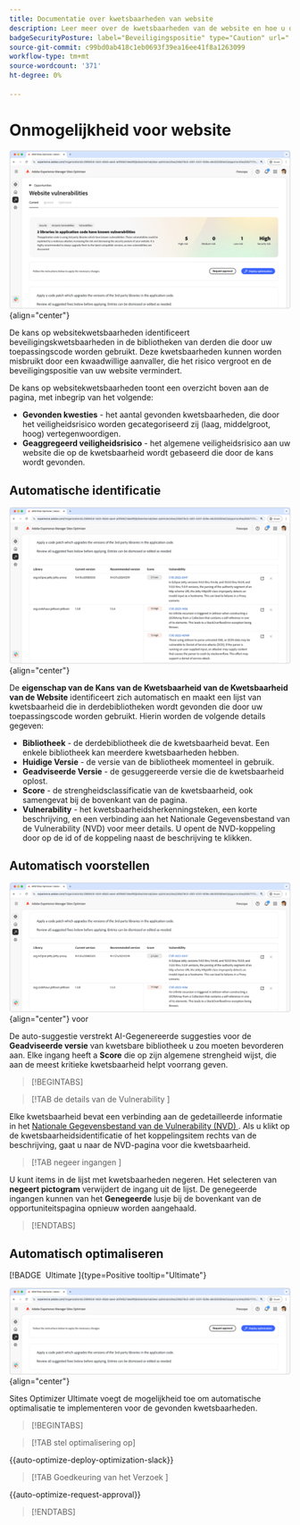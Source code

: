 ```yaml
---
title: Documentatie over kwetsbaarheden van website
description: Leer meer over de kwetsbaarheden van de website en hoe u deze kunt gebruiken om de beveiliging van uw website te verhogen.
badgeSecurityPosture: label="Beveiligingspositie" type="Caution" url="../../opportunity-types/security-posture.md" tooltip="Beveiligingspositie"
source-git-commit: c99bd0ab418c1eb0693f39ea16ee41f8a1263099
workflow-type: tm+mt
source-wordcount: '371'
ht-degree: 0%

---
```



# Onmogelijkheid voor website

![ de kwetsbaarheidskans van de Website ](./assets/website-vulnerabilities/hero.png){align="center"}

De kans op websitekwetsbaarheden identificeert beveiligingskwetsbaarheden in de bibliotheken van derden die door uw toepassingscode worden gebruikt. Deze kwetsbaarheden kunnen worden misbruikt door een kwaadwillige aanvaller, die het risico vergroot en de beveiligingspositie van uw website vermindert.

De kans op websitekwetsbaarheden toont een overzicht boven aan de pagina, met inbegrip van het volgende:

* **Gevonden kwesties** - het aantal gevonden kwetsbaarheden, die door het veiligheidsrisico worden gecategoriseerd zij (laag, middelgroot, hoog) vertegenwoordigen.
* **Geaggregeerd veiligheidsrisico** - het algemene veiligheidsrisico aan uw website die op de kwetsbaarheid wordt gebaseerd die door de kans wordt gevonden.

## Automatische identificatie

![ auto-identificeer websitekwetsbaarheden ](./assets/website-vulnerabilities/auto-identify.png){align="center"}

De **eigenschap van de Kans van de Kwetsbaarheid van de Kwetsbaarheid van de Website** identificeert zich automatisch en maakt een lijst van kwetsbaarheid die in derdebibliotheken wordt gevonden die door uw toepassingscode worden gebruikt. Hierin worden de volgende details gegeven:

* **Bibliotheek** - de derdebibliotheek die de kwetsbaarheid bevat. Een enkele bibliotheek kan meerdere kwetsbaarheden hebben.
* **Huidige Versie** - de versie van de bibliotheek momenteel in gebruik.
* **Geadviseerde Versie** - de gesuggereerde versie die de kwetsbaarheid oplost.
* **Score** - de strengheidsclassificatie van de kwetsbaarheid, ook samengevat bij de bovenkant van de pagina.
* **Vulnerability** - het kwetsbaarheidsherkenningsteken, een korte beschrijving, en een verbinding aan het Nationale Gegevensbestand van de Vulnerability (NVD) voor meer details. U opent de NVD-koppeling door op de id of de koppeling naast de beschrijving te klikken.

## Automatisch voorstellen

![ automatisch-stelt websitekwetsbaarheden ](./assets/website-vulnerabilities/auto-suggest.png){align="center"} voor

De auto-suggestie verstrekt AI-Gegenereerde suggesties voor de **Geadviseerde versie** van kwetsbare bibliotheek u zou moeten bevorderen aan. Elke ingang heeft a **Score** die op zijn algemene strengheid wijst, die aan de meest kritieke kwetsbaarheid helpt voorrang geven.

>[!BEGINTABS]

>[!TAB  de details van de Vulnerability ]

Elke kwetsbaarheid bevat een verbinding aan de gedetailleerde informatie in het [ Nationale Gegevensbestand van de Vulnerability (NVD) ](https://nvd.nist.gov/). Als u klikt op de kwetsbaarheidsidentificatie of het koppelingsitem rechts van de beschrijving, gaat u naar de NVD-pagina voor die kwetsbaarheid.

>[!TAB  negeer ingangen ]

U kunt items in de lijst met kwetsbaarheden negeren. Het selecteren van **negeert pictogram** verwijdert de ingang uit de lijst. De genegeerde ingangen kunnen van het **Genegeerde** lusje bij de bovenkant van de opportuniteitspagina opnieuw worden aangehaald.<!---right now it does not seem to be implemented, but the page description mentions this functionality-->

>[!ENDTABS]


## Automatisch optimaliseren

[!BADGE &#x200B; Ultimate &#x200B;]{type=Positive tooltip="Ultimate"}

![ automatisch-optimaliseer website kwetsbaarheid ](./assets/website-vulnerabilities/auto-optimize.png){align="center"}

Sites Optimizer Ultimate voegt de mogelijkheid toe om automatische optimalisatie te implementeren voor de gevonden kwetsbaarheden.

>[!BEGINTABS]

>[!TAB stel optimalisering  op]

{{auto-optimize-deploy-optimization-slack}}

>[!TAB  Goedkeuring van het Verzoek ]

{{auto-optimize-request-approval}}

>[!ENDTABS]